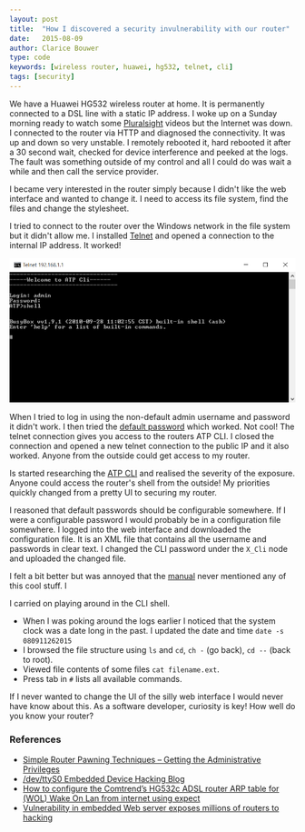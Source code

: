 ```yaml
---
layout: post
title:  "How I discovered a security invulnerability with our router"
date:   2015-08-09
author: Clarice Bouwer
type: code
keywords: [wireless router, huawei, hg532, telnet, cli]
tags: [security]
---
```

We have a Huawei HG532 wireless router at home. It is permanently connected to a DSL line with a static IP address. I woke up on a Sunday morning ready to watch some [Pluralsight](https://www.pluralsight.com/) videos but the Internet was down. I connected to the router via HTTP and diagnosed the connectivity. It was up and down so very unstable. I remotely rebooted it, hard rebooted it after a 30 second wait, checked for device interference and peeked at the logs. The fault was something outside of my control and all I could do was wait a while and then call the service provider.

I became very interested in the router simply because I didn't like the web interface and wanted to change it. I need to access its file system, find the files and change the stylesheet.

I tried to connect to the router over the Windows network in the file system but it didn't allow me. I installed [Telnet](https://en.wikipedia.org/wiki/Telnet) and opened a connection to the internal IP address. It worked!

![alt text](/assets/posts/2015-08-09-router-telnet-shell.png "Telnet to Router - ATP CLI")

When I tried to log in using the non-default admin username and password it didn't work. I then tried the [default password](http://portforward.com/default_username_password/Huawei.htm) which worked. Not cool! The telnet connection gives you access to the routers ATP CLI. I closed the connection and opened a new telnet connection to the public IP and it also worked. Anyone from the outside could get access to my router.

Is started researching the [ATP CLI](https://huaweihg612hacking.wordpress.com/2011/07/17/the-atp-cli-and-equipcmd/) and realised the severity of the exposure. Anyone could access the router's shell from the outside! My priorities quickly changed from a pretty UI to securing my router.

I reasoned that default passwords should be configurable somewhere. If I were a configurable password I would probably be in a configuration file somewhere. I logged into the web interface and downloaded the configuration file. It is an XML file that contains all the username and passwords in clear text. I changed the CLI password under the `X_Cli` node and uploaded the changed file.

I felt a bit better but was annoyed that the [manual](http://www.manualsbase.com/manual/238143/network_router/huawei/huawei_technologies_network_router_hg532/) never mentioned any of this cool stuff. I

I carried on playing around in the CLI shell.

 * When I was poking around the logs earlier I noticed that the system clock was a date long in the past. I updated the date and time `date -s 080911262015`
 * I browsed the file structure using `ls` and `cd`, `ch -` (go back), `cd --` (back to root).
 * Viewed file contents of some files `cat filename.ext`.
 * Press tab in `#` lists all available commands.

If I never wanted to change the UI of the silly web interface I would never have know about this. As a software developer, curiosity is key! How well do you know your router?

### References
 * [Simple Router Pawning Techniques – Getting the Administrative Privileges](http://resources.infosecinstitute.com/router-pawning/)
* [/dev/ttyS0 Embedded Device Hacking Blog](http://www.devttys0.com/blog/)
* [How to configure the Comtrend’s HG532c ADSL router ARP table for (WOL) Wake On Lan from internet using expect](http://www.elsotanillo.net/2012/05/how-to-configure-the-comtrends-hg532c-adsl-router-arp-table-for-wol-wake-on-lan-from-internet-using-expect/)
 * [Vulnerability in embedded Web server exposes millions of routers to hacking](http://www.pcworld.com/article/2861232/vulnerability-in-embedded-web-server-exposes-millions-of-routers-to-hacking.html)

